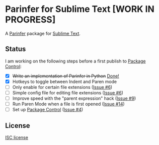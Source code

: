 # Parinfer for Sublime Text [WORK IN PROGRESS]

A [Parinfer] package for [Sublime Text].

## Status

I am working on the following steps before a first publish to [Package Control]:

* [x] ~~Write an implementation of Parinfer in Python~~ [Done!](https://github.com/oakmac/parinfer.py)
* [x] Hotkeys to toggle between Indent and Paren mode
* [ ] Only enable for certain file extensions ([Issue #6](https://github.com/oakmac/sublime-text-parinfer/issues/6))
* [ ] Simple config file for editing file extensions ([Issue #6](https://github.com/oakmac/sublime-text-parinfer/issues/6))
* [ ] Improve speed with the "parent expression" hack ([Issue #9](https://github.com/oakmac/sublime-text-parinfer/issues/9))
* [ ] Run Paren Mode when a file is first opened ([Issue #14](https://github.com/oakmac/sublime-text-parinfer/issues/14))
* [ ] Set up [Package Control](https://packagecontrol.io/) ([Issue #4](https://github.com/oakmac/sublime-text-parinfer/issues/4))

## License

[ISC license]

[Parinfer]:http://shaunlebron.github.io/parinfer/
[Sublime Text]:http://www.sublimetext.com/
[Package Control]:https://packagecontrol.io/
[ISC License]:LICENSE.md
